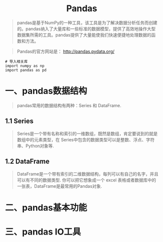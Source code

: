<h1 align="center">Pandas</h1>

> pandas是基于NumPy的一种工具，该工具是为了解决数据分析任务而创建的。pandas纳入了大量库和一些标准的数据模型，提供了高效地操作大型数据集所需的工具。pandas提供了大量能使我们快速便捷地处理数据的函数和方法。

> Pandas的官方网站是： http://pandas.pydata.org/
	
    # 导入相关库
    import numpy as np
    import pandas as pd

# 一、pandas数据结构

> pandas常用的数据结构有两种：Series 和 DataFrame.

## 1.1 Series

> Series是一个带有名称和索引的一维数组，既然是数组，肯定要说到的就是数组中的元素类型，在 Series中包含的数据类型可以是整数、浮点、字符串、Python对象等.

## 1.2 DataFrame

> DataFrame是一个带有索引的二维数据结构，每列可以有自己的名字，并且可以有不同的数据类型. 你可以把它想象成一个 excel 表格或者数据库中的一张表，DataFrame是最常用的Pandas对象.


# 二、pandas基本功能 

# 三、pandas IO工具

